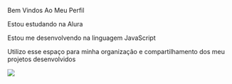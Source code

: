 Bem Vindos Ao Meu Perfil

Estou estudando na Alura

Estou me desenvolvendo na linguagem JavaScript

Utilizo esse espaço para minha organização e compartilhamento dos meu projetos desenvolvidos




![](https://media1.tenor.com/m/1b7f78CPkhwAAAAd/dr-pepper-child.gif)
